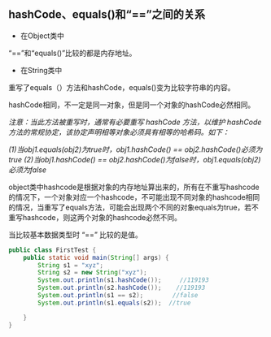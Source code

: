## hashCode、equals()和“==”之间的关系

- 在Object类中

“==”和“equals()”比较的都是内存地址。

- 在String类中

重写了equals（）方法和hashCode，equals()变为比较字符串的内容。



hashCode相同，不一定是同一对象，但是同一个对象的hashCode必然相同。



*注意：当此方法被重写时，通常有必要重写 hashCode 方法，以维护 hashCode 方法的常规协定，该协定声明相等对象必须具有相等的哈希码。如下：*

*(1)当obj1.equals(obj2)为true时，obj1.hashCode() == obj2.hashCode()必须为true* 
*(2)当obj1.hashCode() == obj2.hashCode()为false时，obj1.equals(obj2)必须为false*

object类中hashcode是根据对象的内存地址算出来的，所有在不重写hashcode的情况下，一个对象对应一个hashcode，不可能出现不同对象的hashcode相同的情况，当重写了equals方法，可能会出现两个不同的对象equals为true，若不重写hashcode，则这两个对象的hashcode必然不同。

当比较基本数据类型时 “==” 比较的是值。



```java
public class FirstTest {
    public static void main(String[] args) {
        String s1 = "xyz";
        String s2 = new String("xyz");
        System.out.println(s1.hashCode());     //119193
        System.out.println(s2.hashCode());    //119193
        System.out.println(s1 == s2);        //false
        System.out.println(s1.equals(s2));  //true

    }
}

```

